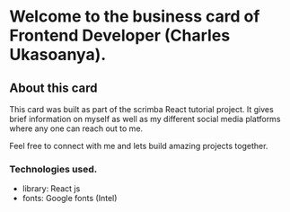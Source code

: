 # Welcome to the business card of Frontend Developer (Charles Ukasoanya).

## About this card

This card was built as part of the scrimba React tutorial project.
It gives brief information on myself as well as my different
social media platforms where any one can reach out to me.

Feel free to connect with me and lets build amazing projects together.

### Technologies used.

- library: React js
- fonts: Google fonts (Intel)
